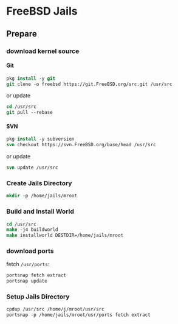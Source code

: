 # FreeBSD Jails
## Prepare
### download kernel source
#### Git
```tcsh
pkg install -y git
git clone -o freebsd https://git.FreeBSD.org/src.git /usr/src
```
or update
```tcsh
cd /usr/src
git pull --rebase
```
#### SVN
```tcsh
pkg install -y subversion
svn checkout https://svn.FreeBSD.org/base/head /usr/src
```
or update
```tcsh
svn update /usr/src
```
### Create Jails Directory
```tcsh
mkdir -p /home/jails/mroot
```
### Build and Install World
```tcsh
cd /usr/src
make -j4 buildworld
make installworld DESTDIR=/home/jails/mroot
```
### download ports
fetch `/usr/ports`:
```tcsh
portsnap fetch extract
portsnap update
```
### Setup Jails Directory
```tcsh
cpdup /usr/src /home/j/mroot/usr/src
portsnap -p /home/jails/mroot/usr/ports fetch extract
```
